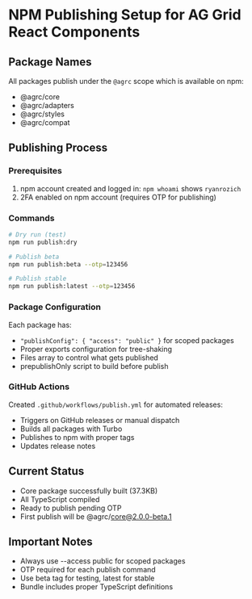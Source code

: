 # NPM Publishing Setup for AG Grid React Components

## Package Names
All packages publish under the `@agrc` scope which is available on npm:
- @agrc/core
- @agrc/adapters  
- @agrc/styles
- @agrc/compat

## Publishing Process

### Prerequisites
1. npm account created and logged in: `npm whoami` shows `ryanrozich`
2. 2FA enabled on npm account (requires OTP for publishing)

### Commands
```bash
# Dry run (test)
npm run publish:dry

# Publish beta
npm run publish:beta --otp=123456

# Publish stable
npm run publish:latest --otp=123456
```

### Package Configuration
Each package has:
- `"publishConfig": { "access": "public" }` for scoped packages
- Proper exports configuration for tree-shaking
- Files array to control what gets published
- prepublishOnly script to build before publish

### GitHub Actions
Created `.github/workflows/publish.yml` for automated releases:
- Triggers on GitHub releases or manual dispatch
- Builds all packages with Turbo
- Publishes to npm with proper tags
- Updates release notes

## Current Status
- Core package successfully built (37.3KB)
- All TypeScript compiled 
- Ready to publish pending OTP
- First publish will be @agrc/core@2.0.0-beta.1

## Important Notes
- Always use --access public for scoped packages
- OTP required for each publish command
- Use beta tag for testing, latest for stable
- Bundle includes proper TypeScript definitions